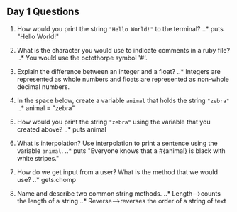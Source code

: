 ## Day 1 Questions

1. How would you print the string `"Hello World!"` to the terminal?
..* puts "Hello World!"

1. What is the character you would use to indicate comments in a ruby file?
..* You would use the octothorpe symbol '#'.


1. Explain the difference between an integer and a float?
..* Integers are represented as whole numbers and floats are represented as non-whole decimal numbers.
1. In the space below, create a variable `animal` that holds the string `"zebra"`
..* animal = "zebra"

1. How would you print the string `"zebra"` using the variable that you created above?
..* puts animal

1. What is interpolation? Use interpolation to print a sentence using the variable `animal`.
..* puts "Everyone knows that a #{animal} is black with white stripes."

1. How do we get input from a user? What is the method that we would use?
..* gets.chomp

1. Name and describe two common string methods.
..* Length-->counts the length of a string
..* Reverse-->reverses the order of a string of text
